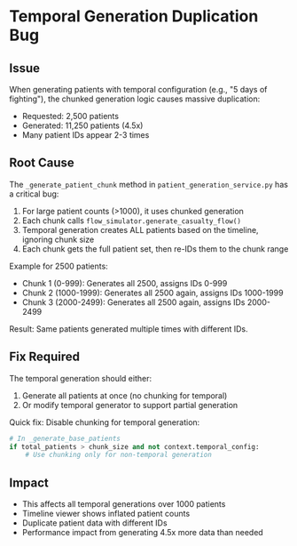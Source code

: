 # Temporal Generation Duplication Bug

## Issue
When generating patients with temporal configuration (e.g., "5 days of fighting"), the chunked generation logic causes massive duplication:
- Requested: 2,500 patients
- Generated: 11,250 patients (4.5x)
- Many patient IDs appear 2-3 times

## Root Cause
The `_generate_patient_chunk` method in `patient_generation_service.py` has a critical bug:

1. For large patient counts (>1000), it uses chunked generation
2. Each chunk calls `flow_simulator.generate_casualty_flow()`
3. Temporal generation creates ALL patients based on the timeline, ignoring chunk size
4. Each chunk gets the full patient set, then re-IDs them to the chunk range

Example for 2500 patients:
- Chunk 1 (0-999): Generates all 2500, assigns IDs 0-999
- Chunk 2 (1000-1999): Generates all 2500 again, assigns IDs 1000-1999  
- Chunk 3 (2000-2499): Generates all 2500 again, assigns IDs 2000-2499

Result: Same patients generated multiple times with different IDs.

## Fix Required
The temporal generation should either:
1. Generate all patients at once (no chunking for temporal)
2. Or modify temporal generator to support partial generation

Quick fix: Disable chunking for temporal generation:
```python
# In _generate_base_patients
if total_patients > chunk_size and not context.temporal_config:
    # Use chunking only for non-temporal generation
```

## Impact
- This affects all temporal generations over 1000 patients
- Timeline viewer shows inflated patient counts
- Duplicate patient data with different IDs
- Performance impact from generating 4.5x more data than needed